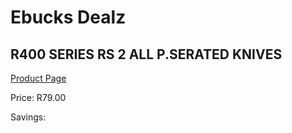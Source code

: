 
# Ebucks Dealz
## R400 SERIES RS 2 ALL P.SERATED KNIVES
[Product Page](https://www.ebucks.com/web/shop/productSelected.do?prodId=1049193510&catId=1158500262)

Price: R79.00

Savings: 


	